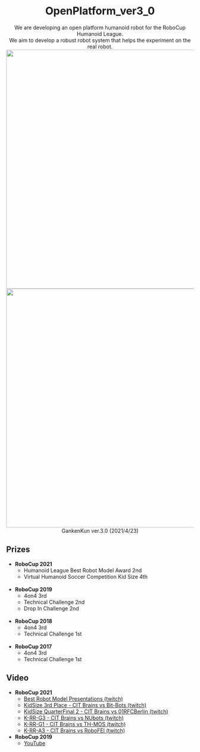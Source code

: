 <h1 align="center">
  OpenPlatform_ver3_0
</h1>

<p align="center">
  We are developing an open platform humanoid robot for the RoboCup Humanoid League.
  <br>
  We aim to develop a robust robot system that helps the experiment on the real robot.
  <br>
  <img src="https://user-images.githubusercontent.com/71181654/116025152-ca9e4600-a68a-11eb-8e9d-8b205aceadbc.jpg" width="640">
  <br>
  <img src="https://user-images.githubusercontent.com/53966390/115735718-a9f19a00-a3c5-11eb-8864-8f60246a40c7.png" width="640">
  <br>
  GankenKun ver.3.0 (2021/4/23)
</p>

<h2>Prizes</h2>
<ul>
  <li>
    <strong>RoboCup 2021</strong>
    <ul>
      <li>Humanoid League Best Robot Model Award 2nd</li>
      <li>Virtual Humanoid Soccer Competition Kid Size 4th</li>
    </ul>
  </li>
  <br>
  <li>
    <strong>RoboCup 2019</strong>
    <ul>
      <li>4on4 3rd</li>
      <li>Technical Challenge 2nd</li>
      <li>Drop In Challenge 2nd</li>
    </ul>
  </li>
  <br>
  <li>
    <strong>RoboCup 2018</strong>
    <ul>
      <li>4on4 3rd</li>
      <li>Technical Challenge 1st</li>
    </ul>
  </li>
  <br>
  <li>
    <strong>RoboCup 2017</strong>
    <ul>
      <li>4on4 3rd</li>
      <li>Technical Challenge 1st</li>
    </ul>
  </li>
</ul>

<h2>Video</h2>
<ul>
  <li>
    <strong>RoboCup 2021</strong>
    <ul>
      <li><a href="https://www.twitch.tv/videos/1077660091">Best Robot Model Presentations (twitch)</a></li>
    </ul>
    <ul>
      <li><a href="https://www.twitch.tv/videos/1077660092">KidSize 3rd Place - CIT Brains vs Bit-Bots (twitch)</a></li>
    </ul>
    <ul>
      <li><a href="https://www.twitch.tv/videos/1077392611">KidSize QuarterFinal 2 - CIT Brains vs 01RFCBerlin (twitch)</a></li>
    </ul>
    <ul>
      <li><a href="https://www.twitch.tv/videos/1077385323">K-RR-G3 - CIT Brains vs NUbots (twitch)</a></li>
    </ul>
    <ul>
      <li><a href="https://www.twitch.tv/videos/1077379456">K-RR-G1 - CIT Brains vs TH-MOS (twitch)</a></li>
    </ul>
    <ul>
      <li><a href="https://www.twitch.tv/videos/1077374725">K-RR-A3 - CIT Brains vs RoboFEI (twitch)</a></li>
    </ul>
  </li>
  <li>
    <strong>RoboCup 2019</strong>
    <ul>
      <li><a href="https://www.youtube.com/playlist?list=PLB7_jZwkBJdQZTIP_5HFZ_qUzT54mZ3Gq">YouTube</a></li>
    </ul>
  </li>
</ul>
